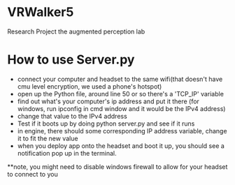 # VRWalker5
 Research Project the augmented perception lab

# How to use Server.py
 - connect your computer and headset to the same wifi(that doesn't have cmu level encryption, we used a phone's hotspot)
 - open up the Python file, around line 50 or so there's a 'TCP_IP' variable
 - find out what's your computer's ip address and put it there (for windows, run ipconfig in cmd window and it would be the IPv4 address)
 - change that value to the IPv4 address
 - Test if it boots up by doing python server.py and see if it runs
 - in engine, there should some corresponding IP address variable, change it to fit the new value
 - when you deploy app onto the headset and boot it up, you should see a notification pop up in the terminal. 

**note, you might need to disable windows firewall to allow for your headset to connect to you
